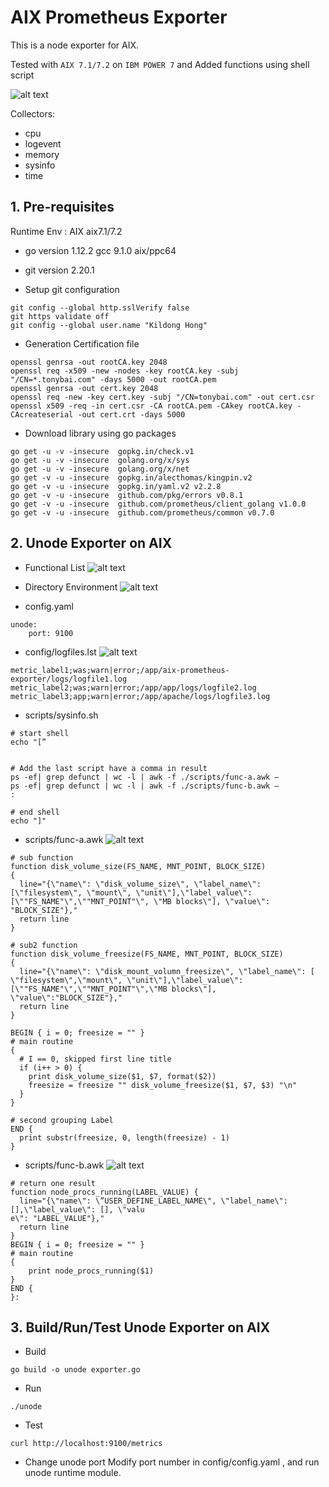# AIX Prometheus Exporter

This is a node exporter for AIX.

Tested with `AIX 7.1/7.2` on `IBM POWER 7` and Added functions using shell script

![alt text](images/unode.png)

Collectors:

* cpu
* logevent
* memory
* sysinfo
* time

## 1. Pre-requisites
Runtime Env : AIX aix7.1/7.2 
* go version 1.12.2 gcc 9.1.0 aix/ppc64
* git version 2.20.1

* Setup git configuration
```
git config --global http.sslVerify false
git https validate off
git config --global user.name "Kildong Hong"
```

* Generation Certification file
```
openssl genrsa -out rootCA.key 2048 
openssl req -x509 -new -nodes -key rootCA.key -subj "/CN=*.tonybai.com" -days 5000 -out rootCA.pem 
openssl genrsa -out cert.key 2048 
openssl req -new -key cert.key -subj "/CN=tonybai.com" -out cert.csr 
openssl x509 -req -in cert.csr -CA rootCA.pem -CAkey rootCA.key -CAcreateserial -out cert.crt -days 5000
```


* Download library using go packages
```
go get -u -v -insecure  gopkg.in/check.v1
go get -u -v -insecure  golang.org/x/sys
go get -u -v -insecure  golang.org/x/net
go get -v -u -insecure  gopkg.in/alecthomas/kingpin.v2
go get -v -u -insecure  gopkg.in/yaml.v2 v2.2.8
go get -v -u -insecure  github.com/pkg/errors v0.8.1
go get -v -u -insecure  github.com/prometheus/client_golang v1.0.0
go get -v -u -insecure  github.com/prometheus/common v0.7.0
```
## 2. Unode Exporter on AIX 
* Functional List
![alt text](images/unode-func-list.png)

* Directory Environment
![alt text](images/unode-dir.png)

* config.yaml
```
unode:
    port: 9100
```

* config/logfiles.lst
![alt text](images/unode-logevent.png)

```
metric_label1;was;warn|error;/app/aix-prometheus-exporter/logs/logfile1.log
metric_label2;was;warn|error;/app/app/logs/logfile2.log
metric_label3;app;warn|error;/app/apache/logs/logfile3.log
```

* scripts/sysinfo.sh

```
# start shell
echo "[”


# Add the last script have a comma in result
ps -ef| grep defunct | wc -l | awk -f ./scripts/func-a.awk –
ps -ef| grep defunct | wc -l | awk -f ./scripts/func-b.awk –
:

# end shell
echo "]"
```

* scripts/func-a.awk
![alt text](images/unode-func-a.png)
```
# sub function
function disk_volume_size(FS_NAME, MNT_POINT, BLOCK_SIZE)
{
  line="{\"name\": \"disk_volume_size\", \"label_name\": [\"filesystem\", \"mount\", \"unit\"],\"label_value\": [\""FS_NAME"\",\""MNT_POINT"\", \"MB blocks\"], \"value\": "BLOCK_SIZE"},"
  return line
}

# sub2 function
function disk_volume_freesize(FS_NAME, MNT_POINT, BLOCK_SIZE)
{
  line="{\"name\": \"disk_mount_volumn_freesize\", \"label_name\": [ \"filesystem\",\"mount\", \"unit\"],\"label_value\":[\""FS_NAME"\",\""MNT_POINT"\",\"MB blocks\"], \"value\":"BLOCK_SIZE"},"
  return line
}

BEGIN { i = 0; freesize = "" }
# main routine
{
  # I == 0, skipped first line title
  if (i++ > 0) {
    print disk_volume_size($1, $7, format($2))
    freesize = freesize "" disk_volume_freesize($1, $7, $3) "\n"
  }
}

# second grouping Label
END {
  print substr(freesize, 0, length(freesize) - 1)
}

```

* scripts/func-b.awk
![alt text](images/unode-func-b.png)
```
# return one result
function node_procs_running(LABEL_VALUE) {
  line="{\"name\": \”USER_DEFINE_LABEL_NAME\", \"label_name\": [],\"label_value\": [], \"valu
e\": "LABEL_VALUE"},"
  return line
}
BEGIN { i = 0; freesize = "" }
# main routine
{
    print node_procs_running($1)
}
END {
}:

```

## 3. Build/Run/Test Unode Exporter on AIX 
* Build
```
go build -o unode exporter.go
```

* Run
```
./unode
```

* Test
```
curl http://localhost:9100/metrics
```

* Change unode port
Modify port number in config/config.yaml , and run unode runtime module.
